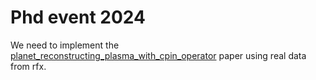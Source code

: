 # Phd event 2024
We need to implement the [planet_reconstructing_plasma_with_cpin_operator](papers/planet_reconstructing_plasma_with_cpin_operator.md) paper using real data from rfx. 